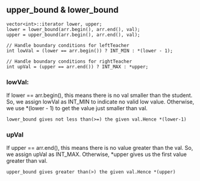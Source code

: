 ## upper_bound & lower_bound

```
vector<int>::iterator lower, upper;
lower = lower_bound(arr.begin(), arr.end(), val);
upper = upper_bound(arr.begin(), arr.end(), val);

// Handle boundary conditions for leftTeacher
int lowVal = (lower == arr.begin()) ? INT_MIN : *(lower - 1);

// Handle boundary conditions for rightTeacher
int upVal = (upper == arr.end()) ? INT_MAX : *upper;
```
### lowVal:

If lower == arr.begin(), this means there is no val smaller than the student. So, we assign lowVal as INT_MIN to indicate no valid low value.
Otherwise, we use *(lower - 1) to get the value just smaller than val.
```
lower_bound gives not less than(>=) the given val.Hence *(lower-1)
```
### upVal

If upper == arr.end(), this means there is no value greater than the val. So, we assign upVal as INT_MAX.
Otherwise, *upper gives us the first value greater than val.
```
upper_bound gives greater than(>) the given val.Hence *(upper)
```
